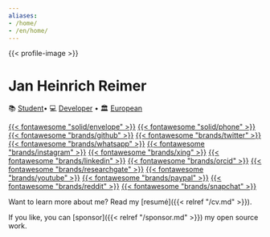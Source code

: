 ```yaml
---
aliases:
- /home/
- /en/home/
---
```


{{< profile-image >}}

# Jan Heinrich Reimer

📚&nbsp;[Student](https://www.informatik.uni-halle.de/ "Martin Luther University Halle-Wittenberg")• 
💻&nbsp;[Developer](https://reimer.software "Reimer Software") • 
🏛️&nbsp;[European](https://europa.eu/european-union/about-eu/eu-in-brief/ "The European Union")

[{{< fontawesome "solid/envelope" >}}](mailto:heinrich@reimer.family "E-Mail")
[{{< fontawesome "solid/phone" >}}](tel:+491749273954 "Phone")
[{{< fontawesome "brands/github" >}}](https://github.com/heinrichreimer/ "GitHub")
[{{< fontawesome "brands/twitter" >}}](https://twitter.com/H1iReimer/ "Twitter")
[{{< fontawesome "brands/whatsapp" >}}](https://api.whatsapp.com/send/?phone=491749273954 "WhatsApp")
[{{< fontawesome "brands/instagram" >}}](https://instagram.com/heinrichreimer/ "Instagram")
[{{< fontawesome "brands/xing" >}}](https://xing.com/profile/JanHeinrich_Reimer/ "XING")
[{{< fontawesome "brands/linkedin" >}}](https://linkedin.com/in/heinrichreimer/ "LinkedIn")
[{{< fontawesome "brands/orcid" >}}](https://orcid.org/0000-0003-1992-8696 "ORCiD")
[{{< fontawesome "brands/researchgate" >}}](https://researchgate.net/profile/Jan_Heinrich_Reimer "ResearchGate")
[{{< fontawesome "brands/youtube" >}}](https://youtube.com/channel/UCzWfR3P8Zz65zmsSi-1ynfw/ "YouTube")
[{{< fontawesome "brands/paypal" >}}](https://paypal.me/HeinrichReimer/ "PayPal")
[{{< fontawesome "brands/reddit" >}}](https://reddit.com/user/H1iReimer/ "Reddit")
[{{< fontawesome "brands/snapchat" >}}](https://snapchat.com/add/heinrichreimer/ "Snapchat")

Want to learn more about me? Read my [resumé]({{< relref "/cv.md" >}}).

If you like, you can [sponsor]({{< relref "/sponsor.md" >}}) my open source work.
